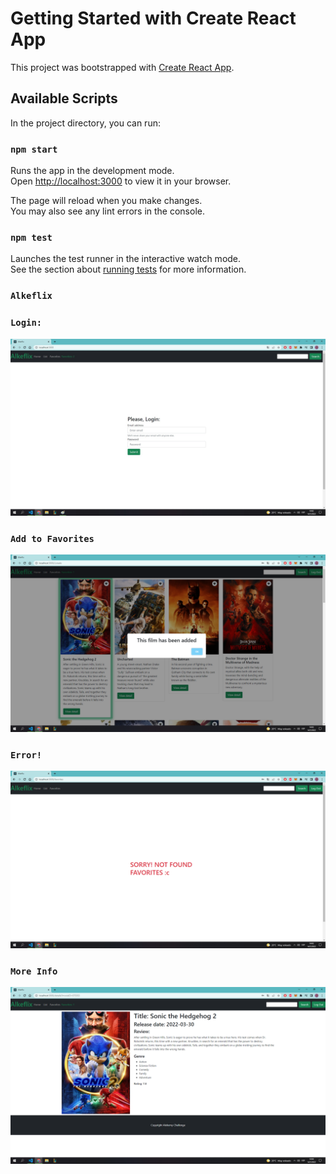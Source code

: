 # Getting Started with Create React App

This project was bootstrapped with [Create React App](https://github.com/facebook/create-react-app).

## Available Scripts

In the project directory, you can run:

### `npm start`

Runs the app in the development mode.\
Open [http://localhost:3000](http://localhost:3000) to view it in your browser.

The page will reload when you make changes.\
You may also see any lint errors in the console.

### `npm test`

Launches the test runner in the interactive watch mode.\
See the section about [running tests](https://facebook.github.io/create-react-app/docs/running-tests) for more information.

### `Alkeflix`
### `Login:`
![](src/img/Alkeflix1.jpg)
### `Add to Favorites`
![](src/img/Alkeflix2.jpg)
### `Error!`
![](src/img/Alkeflix3.jpg)
### `More Info`
![](src/img/Alkeflix4.jpg)
